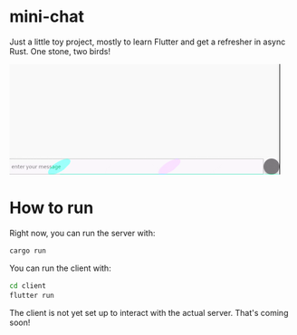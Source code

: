 # mini-chat

Just a little toy project, mostly to learn Flutter and get a refresher in async Rust. One stone, two birds!

<img src="/.assets/demo.gif" width="478" height="195"/>

# How to run

Right now, you can run the server with:

```sh
cargo run
```

You can run the client with:

```sh
cd client
flutter run
```

The client is not yet set up to interact with the actual server. That's coming soon!

